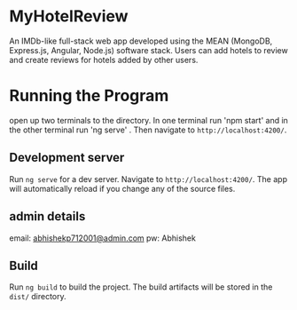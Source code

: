 
# MyHotelReview
An IMDb-like full-stack web app developed using the MEAN (MongoDB, Express.js, Angular, Node.js) software stack. Users can add hotels to review and create reviews for hotels added by other users.

# Running the Program
 open up two terminals to the directory. In one terminal run 'npm start' and in the other terminal run  'ng serve' .
Then navigate to `http://localhost:4200/`.

## Development server

Run `ng serve` for a dev server. Navigate to `http://localhost:4200/`. The app will automatically reload if you change any of the source files.

## admin details
email: abhishekp712001@admin.com
pw: Abhishek


## Build

Run `ng build` to build the project. The build artifacts will be stored in the `dist/` directory. 

